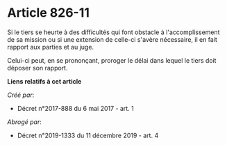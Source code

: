 # Article 826-11

Si le tiers se heurte à des difficultés qui font obstacle à l'accomplissement de sa mission ou si une extension de celle-ci
s'avère nécessaire, il en fait rapport aux parties et au juge.

Celui-ci peut, en se prononçant, proroger le délai dans lequel le tiers doit déposer son rapport.

**Liens relatifs à cet article**

_Créé par_:

  - Décret n°2017-888 du 6 mai 2017 - art. 1

_Abrogé par_:

  - Décret n°2019-1333 du 11 décembre 2019 - art. 4
